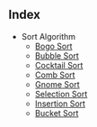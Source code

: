 ## Index

- Sort Algorithm
  - [Bogo Sort]()
  - [Bubble Sort]()
  - [Cocktail Sort]()
  - [Comb Sort]()
  - [Gnome Sort]()
  - [Selection Sort]()
  - [Insertion Sort]()
  - [Bucket Sort]()
